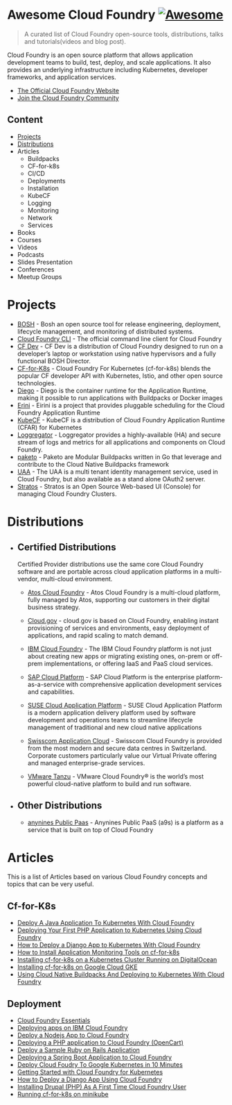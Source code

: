 # Awesome Cloud Foundry [![Awesome](https://awesome.re/badge.svg)](https://github.com/sindresorhus/awesome)

> A curated list of Cloud Foundry open-source tools, distributions, talks and tutorials(videos and blog post).

Cloud Foundry is an open source platform that allows application development teams to build, test, deploy, and scale applications. It also provides an underlying infrastructure including Kubernetes, developer frameworks, and application services.

- [The Official Cloud Foundry Website](https://cloudfoundry.org)
- [Join the Cloud Foundry Community](https://slack.cloudfoundry.org)

## Content

- [Projects](#Projects)
- [Distributions](#Distributions)
- Articles
  - Buildpacks
  - CF-for-k8s
  - CI/CD
  - Deployments
  - Installation
  - KubeCF
  - Logging
  - Monitoring
  - Network
  - Services
- Books
- Courses
- Videos
- Podcasts
- Slides Presentation
- Conferences
- Meetup Groups

# Projects

- [BOSH](https://bosh.io/docs/) - Bosh an open source tool for release engineering, deployment, lifecycle management, and monitoring of distributed systems.
- [Cloud Foundry CLI](https://github.com/cloudfoundry/cli) - The official command line client for Cloud Foundry
- [CF Dev](https://github.com/cloudfoundry-attic/cfdev) - CF Dev is a distribution of Cloud Foundry designed to run on a developer’s laptop or workstation using native hypervisors and a fully functional BOSH Director.
- [CF-for-K8s](https://cf-for-k8s.io) - Cloud Foundry For Kubernetes (cf-for-k8s) blends the popular CF developer API with Kubernetes, Istio, and other open source technologies.
- [Diego](https://github.com/cloudfoundry/diego-release) - Diego is the container runtime for the Application Runtime, making it possible to run applications with Buildpacks or Docker images
- [Erini](https://eirini.cf) - Eirini is a project that provides pluggable scheduling for the Cloud Foundry Application Runtime
- [KubeCF](https://github.com/cloudfoundry-incubator/kubecf) - KubeCF is a distribution of Cloud Foundry Application Runtime (CFAR) for Kubernetes
- [Loggregator](https://github.com/cloudfoundry/loggregator-release) - Loggregator provides a highly-available (HA) and secure stream of logs and metrics for all applications and components on Cloud Foundry.
- [paketo](https://paketo.io/) - Paketo are Modular Buildpacks written in Go that leverage and contribute to the Cloud Native Buildpacks framework
- [UAA](https://github.com/cloudfoundry/uaa) - The UAA is a multi tenant identity management service, used in Cloud Foundry, but also available as a stand alone OAuth2 server.
- [Stratos](https://github.com/cloudfoundry/stratos) - Stratos is an Open Source Web-based UI (Console) for managing Cloud Foundry Clusters.

# Distributions

- ## Certified Distributions

  Certified Provider distributions use the same core Cloud Foundry software and are portable across cloud application platforms in a multi-vendor, multi-cloud environment.

  - [Atos Cloud Foundry](https://atos.net/en/solutions/multi-cloud-application-platform) - Atos Cloud Foundry is a multi-cloud platform, fully managed by Atos, supporting our customers in their digital business strategy.

  - [Cloud.gov](https://cloud.gov/) - cloud.gov is based on Cloud Foundry, enabling instant provisioning of services and environments, easy deployment of applications, and rapid scaling to match demand.
  - [IBM Cloud Foundry](https://www.ibm.com/cloud/cloud-foundry) - The IBM Cloud Foundry platform is not just about creating new apps or migrating existing ones, on-prem or off-prem implementations, or offering IaaS and PaaS cloud services.
  - [SAP Cloud Platform](https://www.sap.com/products/cloud-platform.html) - SAP Cloud Platform is the enterprise platform-as-a-service with comprehensive application development services and capabilities.
  - [SUSE Cloud Application Platform](https://www.suse.com/products/cloud-application-platform/) - SUSE Cloud Application Platform is a modern application delivery platform used by software development and operations teams to streamline lifecycle management of traditional and new cloud native applications
  - [Swisscom Application Cloud](https://www.swisscom.ch/en/business/enterprise/offer/cloud-data-center/application-cloud.html) - Swisscom Cloud Foundry is provided from the most modern and secure data centres in Switzerland. Corporate customers particularly value our Virtual Private offering and managed enterprise-grade services.
  - [VMware Tanzu](https://tanzu.vmware.com/tanzu) - VMware Cloud Foundry® is the world’s most powerful cloud-native platform to build and run software.

- ## Other Distributions
  - [anynines Public Paas](https://paas.anynines.com/) - Anynines Public PaaS (a9s) is a platform as a service that is built on top of Cloud Foundry

# Articles

This is a list of Articles based on various Cloud Foundry concepts and topics that can be very useful.

## Cf-for-K8s

- [Deploy A Java Application To Kubernetes With Cloud Foundry](https://medium.com/cloud-foundry-foundation/deploy-a-java-application-to-kubernetes-with-cloud-foundry-c3be6c34e0cb)
- [Deploying Your First PHP Application to Kubernetes Using Cloud Foundry](https://medium.com/cloud-foundry-foundation/deploying-your-first-php-application-to-kubernetes-using-cloud-foundry-901c390165bc)
- [How to Deploy a Django App to Kubernetes With Cloud Foundry](https://medium.com/cloud-foundry-foundation/how-to-deploy-a-django-app-to-kubernetes-with-cloud-foundry-5ad332fbe197)
- [How to Install Application Monitoring Tools on cf-for-k8s](https://medium.com/cloud-foundry-foundation/how-to-install-application-monitoring-tools-on-cf-for-k8s-8aa462c47c1a)
- [Installing cf-for-k8s on a Kubernetes Cluster Running on DigitalOcean](https://medium.com/cloud-foundry-foundation/installing-cf-for-k8s-on-a-kubernetes-cluster-running-on-digitalocean-acffdc652dcf)
- [Installing cf-for-k8s on Google Cloud GKE](https://medium.com/cloud-foundry-foundation/installing-cf-for-k8s-on-google-cloud-gke-5d6902ee99fa)
- [Using Cloud Native Buildpacks And Deploying to Kubernetes With Cloud Foundry](https://medium.com/cloud-foundry-foundation/using-cloud-native-buildpacks-and-deploying-to-kubernetes-with-cloud-foundry-eca190195fd)

## Deployment

- [Cloud Foundry Essentials](https://medium.com/cloud-foundry-foundation/cloud-foundry-essentials-601e794f102d)
- [Deploying apps on IBM Cloud Foundry](https://cloud.ibm.com/docs/cloud-foundry-public?topic=cloud-foundry-public-deployingapps)
- [Deploy a Nodejs App to Cloud Foundry](https://medium.com/cloud-foundry-foundation/deploy-a-nodejs-app-to-cloud-foundry-via-pivotal-bf2662f59a6f)
- [Deploying a PHP application to Cloud Foundry (OpenCart)](https://medium.com/cloud-foundry-foundation/deploying-a-php-application-to-cloud-foundry-opencart-e160a87c2eb0)
- [Deploy a Sample Ruby on Rails Application](https://docs.cloudfoundry.org/buildpacks/ruby/sample-ror.html)
- [Deploying a Spring Boot Application to Cloud Foundry](https://www.baeldung.com/spring-boot-app-deploy-to-cloud-foundry)
- [Deploy Cloud Foudry To Google Kubernetes in 10 Minutes](https://www.starkandwayne.com/blog/deploy-cf-for-k8s-to-google-in-10-minutes/)
- [Getting Started with Cloud Foundry for Kubernetes](https://tanzu.vmware.com/developer/guides/kubernetes/cf4k8s-gs/)
- [How to Deploy a Django App Using Cloud Foundry](https://medium.com/cloud-foundry-foundation/deploy-a-django-app-using-cloud-foundry-8d74769c9a12)
- [Installing Drupal (PHP) As A First Time Cloud Foundry User](https://medium.com/cloud-foundry-foundation/installing-drupal-php-as-a-first-time-cloud-foundry-user-ef557c3646a6)
- [Running cf-for-k8s on minikube](https://www.starkandwayne.com/blog/running-cf-for-k8s-on-minikube/)

##
